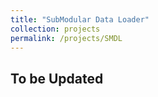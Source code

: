 ```yaml
---
title: "SubModular Data Loader"
collection: projects
permalink: /projects/SMDL
---  
```



## To be Updated 